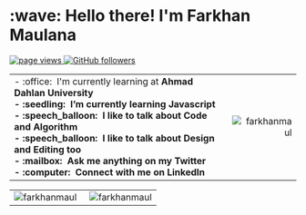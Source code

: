 <h1 align="left" id="macropower-title">:wave: Hello there! I'm Farkhan Maulana</h1>

<p align="left">
  <a href="https://github.com/farkhanmaul/farkhanmaul">
    <img src="https://komarev.com/ghpvc/?username=farkhanmaul" alt="page views" />
  </a>
  <a href="https://github.com/farkhanmaul?tab=followers">
    <img alt="GitHub followers" src="https://img.shields.io/github/followers/farkhanmaul?color=green&logo=github">
  </a>
</p>


<table>
<tr>
<td align="left">
- :office: &nbsp;I'm currently learning at <b>Ahmad Dahlan University<b>
<br>- :seedling: &nbsp;I’m currently learning <b>Javascript<b>
<br>- :speech_balloon: &nbsp;I like to talk about <b>Code<b> and <b>Algorithm<b>
<br>- :speech_balloon: &nbsp;I like to talk about <b>Design<b> and <b>Editing<b> too
<br>- :mailbox: &nbsp;Ask me anything on my <b>Twitter<b>
<br>- :computer: &nbsp;Connect with me on <b>LinkedIn<b>
</td>
<td align="right">
<a href="#farkhanmaul-title">
  <img src="https://github-readme-stats.vercel.app/api?username=farkhanmaul&show_icons=true&theme=react&border_color=61dafb&hide_border=true" alt="farkhanmaul" align="right"/>
</a>
</td>
</tr>
</table>

<table>
  <tr>
    <td align="left">
   <a href="#farkhanmaul-title">
      <img src="https://github-readme-stats.vercel.app/api/top-langs/?username=farkhanmaul&hide=c%23,powershell,Mathematica,Ruby,Objective-C,Objective-C%2b%2b,Cuda&title_color=61dafb&text_color=ffffff&icon_color=61dafb&bg_color=20232a&langs_count=8&layout=compact&border_color=61dafb&hide_border=true" alt="farkhanmaul" align="left"/>
    </a>
    </td>
    <td align="right">
    <a href="#farkhanmaul-title">
      <img src="https://github-readme-streak-stats.herokuapp.com/?user=farkhanmaul&theme=react&border=61dafb&hide_border=true" alt="farkhanmaul" align="right"/>
    </a>
    </td>
  </tr>
</table>


[linkedin]: https://www.linkedin.com/in/farkhanmaul "Farkhan Maulana LinkedIn"



<!---
farkhanmaul/farkhanmaul is a ✨ special ✨ repository because its `README.md` (this file) appears on your GitHub profile.
You can click the Preview link to take a look at your changes.
--->

